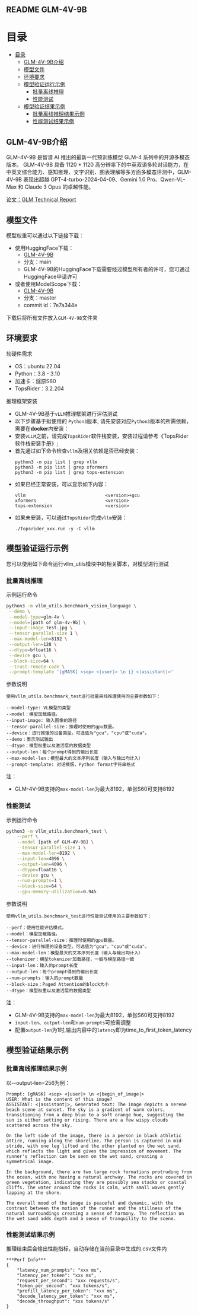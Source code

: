 ## README GLM-4V-9B

# 目录

<!-- TOC -->

- [目录](#目录)
  - [GLM-4V-9B介绍](#GLM-4V-9B-instruct介绍)
  - [模型文件](#模型文件)
  - [环境要求](#环境要求)
  - [模型验证运行示例](#模型验证运行示例)
    - [批量离线推理](#批量离线推理)
    - [性能测试](#性能测试)
  - [模型验证结果示例](#模型验证结果示例)
    - [批量离线推理结果示例](#批量离线推理结果示例)
    - [性能测试结果示例](#性能测试结果示例)

<!-- /TOC -->

## GLM-4V-9B介绍

GLM-4V-9B 是智谱 AI 推出的最新一代预训练模型 GLM-4 系列中的开源多模态版本。 GLM-4V-9B 具备 1120 * 1120 高分辨率下的中英双语多轮对话能力，在中英文综合能力、感知推理、文字识别、图表理解等多方面多模态评测中，GLM-4V-9B 表现出超越 GPT-4-turbo-2024-04-09、Gemini 1.0 Pro、Qwen-VL-Max 和 Claude 3 Opus 的卓越性能。

[论文：GLM Technical Report](https://arxiv.org/abs/2406.12793)

## 模型文件

模型权重可以通过以下链接下载：
- 使用HuggingFace下载：
    - [GLM-4V-9B](https://huggingface.co/THUDM/glm-4v-9b)
    - 分支：main
    - GLM-4V-9B的HuggingFace下载需要经过模型所有者的许可，您可通过HuggingFace申请许可
- 或者使用ModelScope下载：
    - [GLM-4V-9B](https://www.modelscope.cn/models/ZhipuAI/glm-4v-9b)
    - 分支：master
    - commit id：7e7a344e

下载后将所有文件放入`GLM-4V-9B`文件夹

## 环境要求

软硬件需求
- OS：ubuntu 22.04
- Python：3.8 - 3.10
- 加速卡：燧原S60
- TopsRider：3.2.204

推理框架安装
- GLM-4V-9B基于`vLLM`推理框架进行评估测试
- 以下步骤基于拟使用的 `Python3`版本, 请先安装对应`Python3`版本的所需依赖，需要在**docker**内安装：
- 安装`vLLM`之前，请完成`TopsRider`软件栈安装，安装过程请参考《TopsRider软件栈安装手册》;
- 首先通过如下命令检查`vllm`及相关依赖是否已经安装：
    ```shell
    python3 -m pip list | grep vllm
    python3 -m pip list | grep xformers
    python3 -m pip list | grep tops-extension
    ```
- 如果已经正常安装，可以显示如下内容：
    ```
    vllm                              <version>+gcu
    xformers                          <version>
    tops-extension                    <version>
    ```
- 如果未安装，可以通过`TopsRider`完成`vllm`安装：
    ```shell
    ./Topsrider_xxx.run -y -C vllm
    ```

## 模型验证运行示例

您可以使用如下命令运行vllm_utils模块中的相关脚本，对模型进行测试

### 批量离线推理

示例运行命令

```bash
python3 -m vllm_utils.benchmark_vision_language \
 --demo \
 --model-type=glm-4v \
 --model=[path of glm-4v-9b] \
 --input-image Test.jpg \
 --tensor-parallel-size 1 \
 --max-model-len=8192 \
 --output-len=128 \
 --dtype=bfloat16 \
 --device gcu \
 --block-size=64 \
 --trust-remote-code \
 --prompt-template '[gMASK] <sop> <|user|> \n {} <|assistant|>'
```

参数说明

```text
使用vllm_utils.benchmark_test进行批量离线推理使用的主要参数如下：

--model-type: VL模型的类型
--model：模型加载路径。
--input-image: 输入图像的路径
--tensor-parallel-size：推理时使用的gpu数量。
--device：进行推理的设备类型。可选值为"gcu"，"cpu"或"cuda"。
--demo：表示测试输出
--dtype：模型权重以及激活层的数据类型
--output-len：每个prompt得到的输出长度
--max-model-len：模型最大的文本序列长度（输入与输出均计入）
--prompt-template: 对话模版，Python format字符串格式
```
注：
- GLM-4V-9B支持的`max-model-len`为最大8192，单张S60可支持8192

### 性能测试

示例运行命令

```bash
python3 -m vllm_utils.benchmark_test \
    --perf \
    --model [path of GLM-4V-9B] \
    --tensor-parallel-size 1 \
    --max-model-len=8192 \
    --input-len=4096 \
    --output-len=4096 \
    --dtype=float16 \
    --device gcu \
    --num-prompts=1 \
    --block-size=64 \
    --gpu-memory-utilization=0.945
```

参数说明

```text
使用vllm_utils.benchmark_test进行性能测试使用的主要参数如下：

--perf：使用性能评估模式。
--model：模型加载路径。
--tensor-parallel-size：推理时使用的gpu数量。
--device：进行推理的设备类型。可选值为"gcu"，"cpu"或"cuda"。
--max-model-len：模型最大的文本序列长度（输入与输出均计入）
--tokenizer：模型tokenizer加载路径，一般与模型路径一致
--input-len：输入的prompt长度
--output-len：每个prompt得到的输出长度
--num-prompts：输入的prompt数量
--block-size：Paged Attention的block大小
--dtype：模型权重以及激活层的数据类型
```
注：
- GLM-4V-9B支持的`max-model-len`为最大8192，单张S60可支持8192
- `input-len`、`output-len`和`num-prompts`可按需调整
- 配置`output-len`为1时,输出内容中的`latency`即为time_to_first_token_latency

## 模型验证结果示例

### 批量离线推理结果示例

以--output-len=256为例：
```text
Prompt: [gMASK] <sop> <|user|> \n <|begin_of_image|>
USER: What is the content of this image?
ASSISTANT: <|assistant|>, Generated text: The image depicts a serene beach scene at sunset. The sky is a gradient of warm colors, transitioning from a deep blue to a soft orange hue, suggesting the sun is either setting or rising. There are a few wispy clouds scattered across the sky.

On the left side of the image, there is a person in black athletic attire, running along the shoreline. The person is captured in mid-stride, with one leg lifted and the other planted on the wet sand, which reflects the light and gives the impression of movement. The runner's reflection can be seen on the wet sand, creating a symmetrical image.

In the background, there are two large rock formations protruding from the ocean, with one having a natural archway. The rocks are covered in green vegetation, indicating they are possibly sea stacks or coastal cliffs. The water around the rocks is calm, with small waves gently lapping at the shore.

The overall mood of the image is peaceful and dynamic, with the contrast between the motion of the runner and the stillness of the natural surroundings creating a sense of harmony. The reflection on the wet sand adds depth and a sense of tranquility to the scene.
```

### 性能测试结果示例

推理结束后会输出性能指标，自动存储在当前目录中生成的.csv文件内

```text
***Perf Info***
{
    "latency_num_prompts": "xxx ms",
    "latency_per_token": "xxx ms",
    "request_per_second": "xxx requests/s",
    "token_per_second": "xxx tokens/s",
    "prefill_latency_per_token": "xxx ms",
    "decode_latency_per_token": "xxx ms",
    "decode_throughput": "xxx tokens/s"
}
```